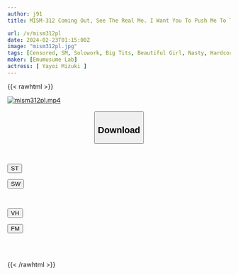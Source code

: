 ```yaml
---
author: j91
title: MISM-312 Coming Out, See The Real Me. I Want You To Push Me To The Limit With Deep Throat Deep Throating. I Want You To Suffer Until There's No Joy, Anger, Sadness, Or Happiness Anymore. His Sexual Tendencies Have Expanded And Become Distorted Since Childhood. The Adrenaline Explodes As I Expose My Ugliness. I Want Men To Get Excited When They See Me Having Pleasure. AV Actress Yayoi... AV Actress Mizuki Yayoi 24 Years Old

url: /v/mism312pl
date: 2024-02-23T01:15:00Z
image: "mism312pl.jpg"
tags: [Censored, SM, Solowork, Big Tits, Beautiful Girl, Nasty, Hardcore, Deep Throating	]
maker: [Emumusume Lab]
actress: [ Yayoi Mizuki ]
---
```



{{< rawhtml >}}

<div class="video" data-videoid="PvyLvP62Y7c0OJ4">
    <a href="javascript:;">
        <img src="/v/mism312pl/mism312pl.jpg" width="WIDTH" height="HEIGHT" alt="mism312pl.mp4" loading="lazy">
    </a>
</div>

<script type="text/javascript" src="https://j91.asia/asset/on-demand-st.js"></script>

<br>
  <link rel="stylesheet" href="https://j91.asia/asset/bs5.css">
  
  <center>
  <button class="btn btn-primary" type="button" data-bs-toggle="collapse" data-bs-target=".multi-collapse" aria-expanded="false" aria-controls="multiCollapseExample1 multiCollapseExample2"><h2>Download</h2></button></center>
</p>
<div class="row">
  <div class="col">
    <div class="collapse multi-collapse" id="multiCollapseExample1">
      <div class="card card-body">
	      	      <br>
<div class="buttons">  
<p><a href="https://streamtape.to/v/PvyLvP62Y7c0OJ4" target="_blank"><button class="btn-hover color-3"><i class="fa fa-download"></i> ST</button></a></p>
<p><a href="https://cdnwish.com/k0bak0nthexc" target="_blank"><button class="btn-hover color-2"><i class="fa fa-download"></i> SW</button></a></p></div>
    </div>
  </div>
</div>
  <div class="col">
    <div class="collapse multi-collapse" id="multiCollapseExample2">
      <div class="card card-body">
	      <br>
<div class="buttons">
<p><a href="javascript:;"><button class="btn-hover color-9"><i class="fa fa-download"></i> VH</button></a></p>
<p><a href="javascript:;"><button class="btn-hover color-8"><i class="fa fa-download"></i> FM</button></a></p></div>
<br><br>
      </div>
    </div>
  </div>
</div>

{{< /rawhtml >}}